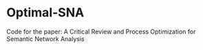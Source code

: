 # Optimal-SNA
Code for the paper: A Critical Review and Process Optimization for Semantic Network Analysis

